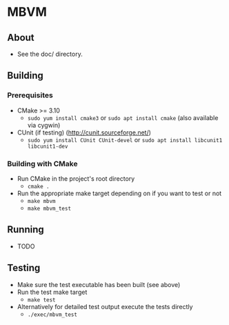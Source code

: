 # MBVM

## About
+ See the doc/ directory.

## Building
### Prerequisites
+ CMake >= 3.10
    + `sudo yum install cmake3` or `sudo apt install cmake` (also available via cygwin)
+ CUnit (if testing) (http://cunit.sourceforge.net/)
    + `sudo yum install CUnit CUnit-devel` or `sudo apt install libcunit1 libcunit1-dev`

### Building with CMake
+ Run CMake in the project's root directory
    + `cmake .`
+ Run the appropriate make target depending on if you want to test or not
    + `make mbvm`
    + `make mbvm_test`

## Running
+ TODO

## Testing
+ Make sure the test executable has been built (see above)
+ Run the test make target
    + `make test`
+ Alternatively for detailed test output execute the tests directly
    + `./exec/mbvm_test`